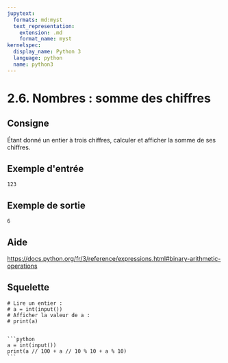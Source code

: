 ```yaml
---
jupytext:
  formats: md:myst
  text_representation:
    extension: .md
    format_name: myst
kernelspec:
  display_name: Python 3
  language: python
  name: python3
---
```


# 2.6. Nombres : somme des chiffres

## Consigne

Étant donné un entier à trois chiffres, calculer et afficher la somme de ses chiffres.

## Exemple d'entrée

```
123
```

## Exemple de sortie

```
6
```

## Aide

https://docs.python.org/fr/3/reference/expressions.html#binary-arithmetic-operations

## Squelette

```{code-cell} python
# Lire un entier :
# a = int(input())
# Afficher la valeur de a :
# print(a)
```

````{dropdown} Proposition de solution

```python
a = int(input())
print(a // 100 + a // 10 % 10 + a % 10)
```
````
